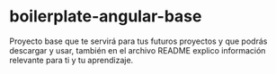 # boilerplate-angular-base
Proyecto base que te servirá para tus futuros proyectos y que podrás descargar y usar, también en el archivo README explico información relevante para ti y tu aprendizaje.

